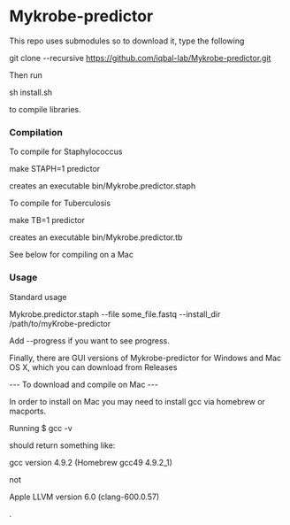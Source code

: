 Mykrobe-predictor
=================

This repo uses submodules so to download it, type the following

git clone --recursive https://github.com/iqbal-lab/Mykrobe-predictor.git

Then run 

sh install.sh 

to compile libraries. 

### Compilation ###

To compile for Staphylococcus

make STAPH=1 predictor

creates an executable bin/Mykrobe.predictor.staph

To compile for Tuberculosis

make TB=1 predictor

creates an executable bin/Mykrobe.predictor.tb

See below for compiling on a Mac

### Usage ###

Standard usage

Mykrobe.predictor.staph --file some_file.fastq --install_dir /path/to/myKrobe-predictor

Add --progress
if you want to see progress.


Finally, there are GUI versions of Mykrobe-predictor for Windows and Mac OS X, which you can download from Releases




--- To download and compile on Mac ---

In order to install on Mac you may need to install gcc via homebrew or macports. 

Running 
$ gcc -v 

should return something like:

gcc version 4.9.2 (Homebrew gcc49 4.9.2_1)

not 

Apple LLVM version 6.0 (clang-600.0.57)


.

